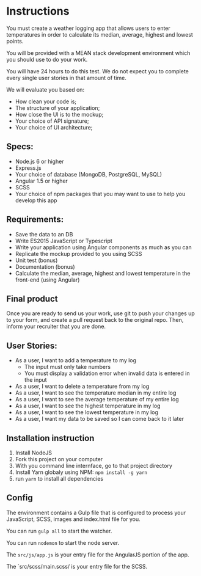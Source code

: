 # Instructions

You must create a weather logging app that allows users to enter temperatures in order to calculate its median, average, highest and lowest points.

You will be provided with a MEAN stack development environment which you should use to do your work.

You will have 24 hours to do this test. We do not expect you to complete every single user stories in that amount of time.

We will evaluate you based on:

- How clean your code is;
- The structure of your application;
- How close the UI is to the mockup;
- Your choice of API signature;
- Your choice of UI architecture;

## Specs:

- Node.js 6 or higher
- Express.js
- Your choice of database (MongoDB, PostgreSQL, MySQL)
- Angular 1.5 or higher
- SCSS
- Your choice of npm packages that you may want to use to help you develop this app

## Requirements:

- Save the data to an DB
- Write ES2015 JavaScript or Typescript
- Write your application using Angular components as much as you can
- Replicate the mockup provided to you using SCSS
- Unit test (bonus)
- Documentation (bonus)
- Calculate the median, average, highest and lowest temperature in the front-end (using Angular)

## Final product

Once you are ready to send us your work, use git to push your changes up to your form, and create a pull request back to the original repo. Then, inform your recruiter that you are done.

## User Stories:

- As a user, I want to add a temperature to my log
	- The input must only take numbers
	- You must display a validation error when invalid data is entered in the input
- As a user, I want to delete a temperature from my log
- As a user, I want to see the temperature median in my entire log
- As a user, I want to see the average temperature of my entire log
- As a user, I want to see the highest temperature in my log
- As a user, I want to see the lowest temperature in my log
- As a user, I want my data to be saved so I can come back to it later

## Installation instruction

1. Install NodeJS
2. Fork this project on your computer
3. With you command line internface, go to that project directory
4. Install Yarn globaly using NPM: `npm install -g yarn`
5. run `yarn` to install all dependencies

## Config

The environment contains a Gulp file that is configured to process your JavaScript, SCSS, images and index.html file for you.

You can run `gulp all` to start the watcher.

You can run `nodemon` to start the node server.

The `src/js/app.js` is your entry file for the AngularJS portion of the app.

The `src/scss/main.scss/ is your entry file for the SCSS.
